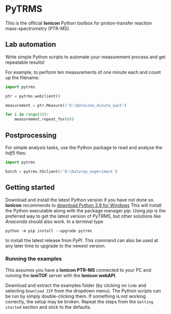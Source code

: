 # PyTRMS

This is the official **Ionicon** Python toolbox for proton-transfer reaction mass-spectrometry (PTR-MS).


## Lab automation

Write simple Python scripts to automate your measurement process and get repeatable
results!

For example, to perform ten measurements of one minute each and count up the
filename:
```python
import pytrms

ptr = pytrms.webclient()

measurement = ptr.Measure(r'D:\Data\one_minute_each')

for i in range(10):
    measurement.repeat_for(60)
```

## Postprocessing

For simple analysis tasks, use the Python package to read and analyse the *hdf5*
files:

```python
import pytrms

batch = pytrms.h5client(r'D:\Data\my_experiment')
```

## Getting started

Download and install the latest Python version if you have not done so. **Ionicon**
recommends to [download Python 3.9 for Windows](https://www.python.org/ftp/python/3.9.12/python-3.9.12-amd64.exe)
This will install the Python executable along with the package manager *pip*. 
Using *pip* is the preferred way to get the latest version of *PyTRMS*, but other
solutions like *Anaconda* should also work. In a terminal type

```
python -m pip install --upgrade pytrms
```

to install the latest release from *PyPI*. This command can also be used at any later
time to upgrade to the newest version.


### Running the examples

This assumes you have a **Ionicon PTR-MS** connected to your PC and running the 
**ioniTOF** server with the **Ionicon webAPI**. 

Download and extract the examples folder (by clicking on `Code` and selecting
`Download ZIP` from the dropdown menu).
The Python scripts can be run by simply double-clicking them.
If something is not working correctly, the setup may be broken. 
Repeat the steps from the `Getting started` section and stick to the defaults.

